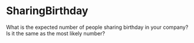 # SharingBirthday
What is the expected number of people sharing birthday in your company? Is it the same as the most likely number?
